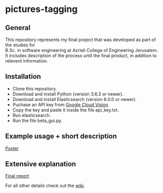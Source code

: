 # pictures-tagging  
 ## General  
 This repository represents my final project that was developed as part of the studies for  
 B.Sc. in software engineering at Azrieli College of Engineering Jerusalem.  
 It includes description of the process until the final product, in addition to relevent information.  
   
 ## Installation  
 * Clone this repository.  
 * Download and install Python (version 3.6.3 or newer).  
 * Download and install Elasticsearch (version 6.0.0 or newer).  
 * Puchase an API key from [Google Cloud Vision](https://cloud.google.com/vision/).  
 * Copy the key and paste it inside the file api_key.txt.  
 * Run elasticsearch.  
 * Run the file beta_gui.py.  
 
 
 ## Example usage + short description  
 [Poster](https://github.com/yonatan-y/pictures-tagging/blob/master/docs/poster.pdf)  
 
 ## Extensive explanation  
 [Final report](https://github.com/yonatan-y/pictures-tagging/blob/master/docs/final%20report.pdf)  
   
 For all other details check out the [wiki](https://github.com/yonatan-y/pictures-tagging/wiki).
